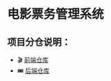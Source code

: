 # 电影票务管理系统

## 项目分仓说明：

- 🎬 [前端仓库](https://github.com/anangxu/movie-ticket-frontend)
- 🎟️ [后端仓库](https://github.com/anangxu/movie-ticket-backend)
